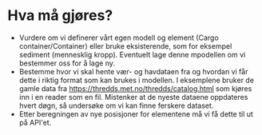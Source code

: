 # Hva må gjøres?

- Vurdere om vi definerer vårt egen modell og element (Cargo container/Container) eller bruke eksisterende, som for eksempel sediment (mennesklig kropp). Eventuelt lage denne mpodellen om vi bestemmer oss for å lage ny.
- Bestemme hvor vi skal hente vær- og havdataen fra og hvordan vi får dette i riktig format som kan brukes i modellen. I eksemplene bruker de gamle data fra https://thredds.met.no/thredds/catalog.html som kjøres inn i en reader som en fil. Mistenker at de nyeste dataene oppdateres hvert døgn, så undersøke om vi kan finne ferskere dataset.
- Etter beregningen av nye posisjoner for elementene må vi få dette til ut på API'et.
